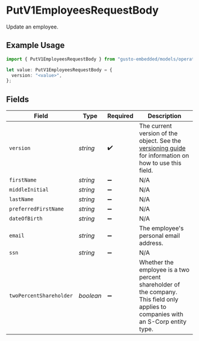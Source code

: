 # PutV1EmployeesRequestBody

Update an employee.

## Example Usage

```typescript
import { PutV1EmployeesRequestBody } from "gusto-embedded/models/operations";

let value: PutV1EmployeesRequestBody = {
  version: "<value>",
};
```

## Fields

| Field                                                                                                                                                                         | Type                                                                                                                                                                          | Required                                                                                                                                                                      | Description                                                                                                                                                                   |
| ----------------------------------------------------------------------------------------------------------------------------------------------------------------------------- | ----------------------------------------------------------------------------------------------------------------------------------------------------------------------------- | ----------------------------------------------------------------------------------------------------------------------------------------------------------------------------- | ----------------------------------------------------------------------------------------------------------------------------------------------------------------------------- |
| `version`                                                                                                                                                                     | *string*                                                                                                                                                                      | :heavy_check_mark:                                                                                                                                                            | The current version of the object. See the [versioning guide](https://docs.gusto.com/embedded-payroll/docs/versioning#object-layer) for information on how to use this field. |
| `firstName`                                                                                                                                                                   | *string*                                                                                                                                                                      | :heavy_minus_sign:                                                                                                                                                            | N/A                                                                                                                                                                           |
| `middleInitial`                                                                                                                                                               | *string*                                                                                                                                                                      | :heavy_minus_sign:                                                                                                                                                            | N/A                                                                                                                                                                           |
| `lastName`                                                                                                                                                                    | *string*                                                                                                                                                                      | :heavy_minus_sign:                                                                                                                                                            | N/A                                                                                                                                                                           |
| `preferredFirstName`                                                                                                                                                          | *string*                                                                                                                                                                      | :heavy_minus_sign:                                                                                                                                                            | N/A                                                                                                                                                                           |
| `dateOfBirth`                                                                                                                                                                 | *string*                                                                                                                                                                      | :heavy_minus_sign:                                                                                                                                                            | N/A                                                                                                                                                                           |
| `email`                                                                                                                                                                       | *string*                                                                                                                                                                      | :heavy_minus_sign:                                                                                                                                                            | The employee's personal email address.                                                                                                                                        |
| `ssn`                                                                                                                                                                         | *string*                                                                                                                                                                      | :heavy_minus_sign:                                                                                                                                                            | N/A                                                                                                                                                                           |
| `twoPercentShareholder`                                                                                                                                                       | *boolean*                                                                                                                                                                     | :heavy_minus_sign:                                                                                                                                                            | Whether the employee is a two percent shareholder of the company. This field only applies to companies with an S-Corp entity type.                                            |